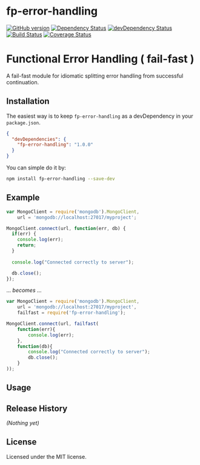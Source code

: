 # fp-error-handling

[![GitHub version][fp-error-handling-fury-image]][fp-error-handling-fury-url]
[![Dependency Status][fp-error-handling-dependencies-image]][fp-error-handling-dependencies-url]
[![devDependency Status][fp-error-handling-devdependencies-image]][fp-error-handling-devdependencies-url]
[![Build Status][fp-error-handling-travis-image]][fp-error-handling-travis-url]
[![Coverage Status][fp-error-handling-coverage-image]][fp-error-handling-coverage-url]

# Functional Error Handling ( fail-fast )

A fail-fast module for idiomatic splitting error handling from successful continuation.

## Installation

The easiest way is to keep `fp-error-handling` as a devDependency in your `package.json`.
```json
{
  "devDependencies": {
    "fp-error-handling": "1.0.0"
  }
}
```

You can simple do it by:
```bash
npm install fp-error-handling --save-dev
```

## Example
```javascript
var MongoClient = require('mongodb').MongoClient,
    url = 'mongodb://localhost:27017/myproject';

MongoClient.connect(url, function(err, db) {
  if(err) {
    console.log(err);
    return;
  }
  
  console.log("Connected correctly to server");

  db.close();
});

```

... _becomes_ ...


```javascript
var MongoClient = require('mongodb').MongoClient,
    url = 'mongodb://localhost:27017/myproject',
    failfast = require('fp-error-handling');

MongoClient.connect(url, failfast(
    function(err){
        console.log(err);
    },
    function(db){
        console.log("Connected correctly to server");
        db.close();
    }
));
```


## Usage



## Release History

_(Nothing yet)_


## License

Licensed under the MIT license.


[fp-error-handling-fury-image]: https://badge.fury.io/gh/PizzaBoIt%2Ffp-error-handling.svg
[fp-error-handling-fury-url]: http://badge.fury.io/gh/PizzaBoIt%2Ffp-error-handling
[fp-error-handling-dependencies-image]: https://david-dm.org/PizzaBoIt/fp-error-handling.svg
[fp-error-handling-dependencies-url]: https://david-dm.org/PizzaBoIt/fp-error-handling
[fp-error-handling-devdependencies-image]: https://david-dm.org/PizzaBoIt/fp-error-handling/dev-status.svg
[fp-error-handling-devdependencies-url]: https://david-dm.org/PizzaBoIt/fp-error-handling#info=devDependencies
[fp-error-handling-peerdependencies-image]: https://david-dm.org/PizzaBoIt/fp-error-handling/peer-status.svg
[fp-error-handling-peerdependencies-url]: https://david-dm.org/PizzaBoIt/fp-error-handling#info=peerDependencies
[fp-error-handling-travis-image]: https://travis-ci.org/PizzaBoIt/fp-error-handling.svg?branch=master
[fp-error-handling-travis-url]: https://travis-ci.org/PizzaBoIt/fp-error-handling
[fp-error-handling-coverage-image]: https://coveralls.io/repos/PizzaBoIt/fp-error-handling/badge.svg?branch=master&service=github
[fp-error-handling-coverage-url]: https://coveralls.io/github/PizzaBoIt/fp-error-handling?branch=master
